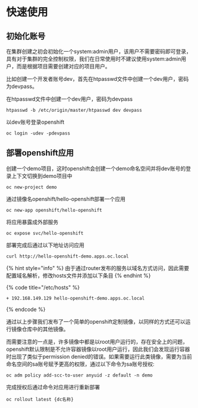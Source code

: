 # 快速使用

## 初始化账号

在集群创建之初会初始化一个system:admin用户，该用户不需要密码即可登录，具有对于集群的完全控制权限，我们在日常使用时不建议使用system:admin用户，而是根据项目需要创建对应的项目用户。

比如创建一个开发者账号dev，首先在htpasswd文件中创建一个dev用户，密码为devpass。

在htpasswd文件中创建一个dev用户，密码为devpass

```text
htpasswd -b /etc/origin/master/htpasswd dev devpass
```

以dev账号登录openshift

```text
oc login -udev -pdevpass
```

## 部署openshift应用

创建一个demo项目，这时openshift会创建一个demo命名空间并将dev账号的登录上下文切换到demo项目中

```text
oc new-project demo
```

通过镜像名openshift/hello-openshift部署一个应用

```text
oc new-app openshift/hello-openshift
```

将应用暴露成外部服务

```text
oc expose svc/hello-openshift
```

部署完成后通过以下地址访问应用

```text
curl http://hello-openshift-demo.apps.oc.local
```

{% hint style="info" %}
由于通过router发布的服务以域名方式访问，因此需要配置域名解析，修改hosts文件并添加以下条目
{% endhint %}

{% code title="/etc/hosts" %}
```text
+ 192.168.149.129 hello-openshift-demo.apps.oc.local
```
{% endcode %}

通过以上步骤我们发布了一个简单的openshift定制镜像，以同样的方式还可以运行镜像仓库中的其他镜像。

而需要注意的一点是，许多镜像中都是以root用户运行的，存在安全上的问题，openshift默认限制是不允许容器镜像以root用户运行，因此我们会发现运行容器时出现了类似于permission denied的错误。如果需要运行此类镜像，需要为当前命名空间的sa账号赋予更高的权限，通过以下命令为sa账号授权:

```text
oc adm policy add-scc-to-user anyuid -z default -n demo
```

完成授权后通过命令对应用进行重新部署

```text
oc rollout latest {dc名称}
```

